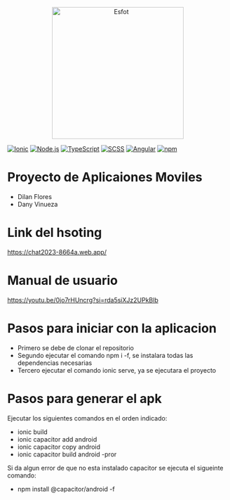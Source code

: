 <div>
<p align='center'>
<img src="https://esfot.epn.edu.ec/images/headers/logo_esfot_buho.png" alt="Esfot" width="300px">
</p>
</div>

[![Ionic](https://img.shields.io/badge/Ionic-%233DDC84?style=for-the-badge&logo=ionic&logoColor=white)](https://ionicframework.com/) 
[![Node.js](https://img.shields.io/badge/Node.js-%23339933?style=for-the-badge&logo=node.js&logoColor=white)](https://nodejs.org/)
[![TypeScript](https://img.shields.io/badge/TypeScript-%23007ACC?style=for-the-badge&logo=typescript&logoColor=white)](https://www.typescriptlang.org/)
[![SCSS](https://img.shields.io/badge/SCSS-%23CC6699?style=for-the-badge&logo=sass&logoColor=white)](https://sass-lang.com/) 
[![Angular](https://img.shields.io/badge/Angular-%23DD0031?style=for-the-badge&logo=angular&logoColor=white)](https://angular.io/)
[![npm](https://img.shields.io/badge/npm-%23000000?style=for-the-badge&logo=npm&logoColor=white)](https://www.npmjs.com/)



# Proyecto de Aplicaiones Moviles
- Dilan Flores
- Dany Vinueza

# Link del hsoting
https://chat2023-8664a.web.app/

# Manual de usuario
https://youtu.be/0jo7rHUncrg?si=rda5siXJz2UPkBlb

# Pasos para iniciar con la aplicacion
- Primero se debe de clonar el repositorio
- Segundo ejecutar el comando npm i -f, se instalara todas las dependencias necesarias
- Tercero ejecutar el comando ionic serve, ya se ejecutara el proyecto

# Pasos para generar el apk
Ejecutar los siguientes comandos en el orden indicado:
- ionic build
- ionic capacitor add android
- ionic capacitor copy android
- ionic capacitor build android -pror

Si da algun error de que no esta instalado capacitor se ejecuta el sigueinte comando:
- npm install @capacitor/android -f
